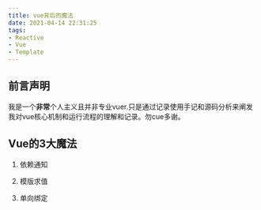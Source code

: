 ```yaml
---
title: vue背后的魔法
date: 2021-04-14 22:31:25
tags:
- Reactive
- Vue
- Template
---
```


## 前言声明
我是一个**非常**个人主义且并非专业vuer.只是通过记录使用手记和源码分析来阐发我对vue核心机制和运行流程的理解和记录。勿cue多谢。

## Vue的3大魔法

1. 依赖通知

2. 模版求值

3. 单向绑定
